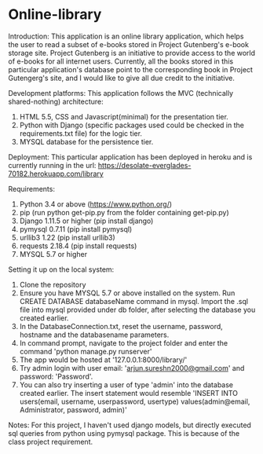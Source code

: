 # Online-library

Introduction:
This application is an online library application, which helps the user to read a subset of e-books stored in Project Gutenberg's e-book storage site. Project Gutenberg is an initiative to provide access to the world of e-books for all internet users. Currently, all the books stored in this particular application's database point to the corresponding book in Project Gutengerg's site, and I would like to give all due credit to the initiative.


Development platforms:
This application follows the MVC (technically shared-nothing) architecture:
1. HTML 5.5, CSS and Javascript(minimal) for the presentation tier.
2. Python with Django (specific packages used could be checked in the requirements.txt file) for the logic tier.
3. MYSQL database for the persistence tier.


Deployment:
This particular application has been deployed in heroku and is currently running in the url: https://desolate-everglades-70182.herokuapp.com/library


Requirements:
1. Python 3.4 or above (https://www.python.org/)
2. pip (run python get-pip.py from the folder containing get-pip.py)
3. Django 1.11.5 or higher (pip install django)
4. pymysql 0.7.11 (pip install pymysql)
5. urllib3 1.22 (pip install urllib3)
6. requests 2.18.4 (pip install requests)
7. MYSQL 5.7 or higher


Setting it up on the local system:
1. Clone the repository
2. Ensure you have MYSQL 5.7 or above installed on the system. Run CREATE DATABASE databaseName command in mysql. Import the .sql file into mysql provided under db folder, after selecting the database you created earlier.
3. In the DatabaseConnection.txt, reset the username, password, hostname and the databasename parameters.
4. In command prompt, navigate to the project folder and enter the command 'python manage.py runserver'
5. The app would be hosted at '127.0.0.1:8000/library/'
6. Try admin login with user email: 'arjun.sureshn2000@gmail.com' and password: 'Password'. 
7. You can also try inserting a user of type 'admin' into the database created earlier. The insert statement would resemble 'INSERT INTO users(email, username, userpassword, usertype) values(admin@email, Administrator, password, admin)'


Notes:
For this project, I haven't used django models, but directly executed sql queries from python using pymysql package. This is because of the class project requirement.
